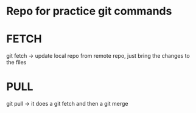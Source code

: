 # Repo for practice git commands

# FETCH

git fetch -> update local repo from remote repo, just bring the changes to the files

# PULL

git pull -> it does a git fetch and then a git merge
